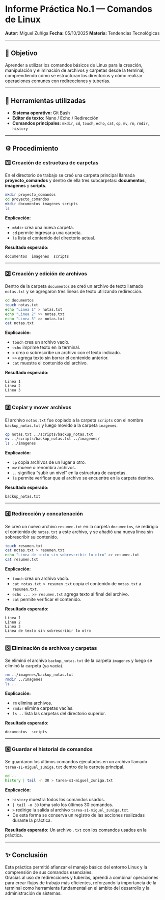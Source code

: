 # Informe Práctica No.1 — Comandos de Linux

**Autor:** Miguel Zuñiga 
**Fecha:** 05/10/2025 
**Materia:** Tendencias Tecnológicas 

---

## 🧠 Objetivo

Aprender a utilizar los comandos básicos de Linux para la creación, manipulación y eliminación de archivos y carpetas desde la terminal, comprendiendo cómo se estructuran los directorios y cómo realizar operaciones comunes con redirecciones y tuberías.

---

## 🧩 Herramientas utilizadas

- **Sistema operativo:** Git Bash 
- **Editor de texto:** Nano / Echo / Redirección 
- **Comandos principales:** `mkdir`, `cd`, `touch`, `echo`, `cat`, `cp`, `mv`, `rm`, `rmdir`, `history` 

---

## ⚙️ Procedimiento

### 1️⃣ Creación de estructura de carpetas

En el directorio de trabajo se creó una carpeta principal llamada **proyecto_comandos** y dentro de ella tres subcarpetas: **documentos**, **imagenes** y **scripts**.

```bash
mkdir proyecto_comandos
cd proyecto_comandos
mkdir documentos imagenes scripts
ls
```

**Explicación:** 
- `mkdir` crea una nueva carpeta. 
- `cd` permite ingresar a una carpeta. 
- `ls` lista el contenido del directorio actual.

**Resultado esperado:**
```
documentos  imagenes  scripts
```

---

### 2️⃣ Creación y edición de archivos

Dentro de la carpeta `documentos` se creó un archivo de texto llamado `notas.txt` y se agregaron tres líneas de texto utilizando redirección.

```bash
cd documentos
touch notas.txt
echo "Linea 1" > notas.txt
echo "Linea 2" >> notas.txt
echo "Linea 3" >> notas.txt
cat notas.txt
```

**Explicación:** 
- `touch` crea un archivo vacío. 
- `echo` imprime texto en la terminal. 
- `>` crea o sobrescribe un archivo con el texto indicado. 
- `>>` agrega texto sin borrar el contenido anterior.
- `cat` muestra el contenido del archivo.

**Resultado esperado:**
```
Linea 1
Linea 2
Linea 3
```

---

### 3️⃣ Copiar y mover archivos

El archivo `notas.txt` fue copiado a la carpeta `scripts` con el nombre `backup_notas.txt` y luego movido a la carpeta `imagenes`.

```bash
cp notas.txt ../scripts/backup_notas.txt
mv ../scripts/backup_notas.txt ../imagenes/
ls ../imagenes
```

**Explicación:**  
- `cp` copia archivos de un lugar a otro.  
- `mv` mueve o renombra archivos.  
- `..` significa “subir un nivel” en la estructura de carpetas.  
- `ls` permite verificar que el archivo se encuentre en la carpeta destino.

**Resultado esperado:**
```
backup_notas.txt
```

---

### 4️⃣ Redirección y concatenación

Se creó un nuevo archivo `resumen.txt` en la carpeta `documentos`, se redirigió el contenido de `notas.txt` a este archivo, y se añadió una nueva línea sin sobrescribir su contenido.

```bash
touch resumen.txt
cat notas.txt > resumen.txt
echo "Linea de texto sin sobrescribir lo otro" >> resumen.txt
cat resumen.txt
```

**Explicación:**  
- `touch` crea un archivo vacío.  
- `cat notas.txt > resumen.txt` copia el contenido de `notas.txt` a `resumen.txt`.  
- `echo ... >> resumen.txt` agrega texto al final del archivo.  
- `cat` permite verificar el contenido.

**Resultado esperado:**
```
Linea 1
Linea 2
Linea 3
Linea de texto sin sobrescribir lo otro
```

---

### 5️⃣ Eliminación de archivos y carpetas

Se eliminó el archivo `backup_notas.txt` de la carpeta `imagenes` y luego se eliminó la carpeta (ya vacía).

```bash
rm ../imagenes/backup_notas.txt
rmdir ../imagenes
ls ..
```

**Explicación:**  
- `rm` elimina archivos.  
- `rmdir` elimina carpetas vacías.  
- `ls ..` lista las carpetas del directorio superior.

**Resultado esperado:**
```
documentos  scripts
```

---

### 6️⃣ Guardar el historial de comandos

Se guardaron los últimos comandos ejecutados en un archivo llamado `tarea-s1-miguel_zuniga.txt` dentro de la carpeta principal.

```bash
cd ..
history | tail -n 30 > tarea-s1-miguel_zuniga.txt
```

**Explicación:**  
- `history` muestra todos los comandos usados.  
- `| tail -n 30` toma solo los últimos 30 comandos.  
- `>` redirige la salida al archivo `tarea-s1-miguel_zuniga.txt`.  
- De esta forma se conserva un registro de las acciones realizadas durante la práctica.

**Resultado esperado:**
Un archivo `.txt` con los comandos usados en la práctica.

---

## ✨ Conclusión

Esta práctica permitió afianzar el manejo básico del entorno Linux y la comprensión de sus comandos esenciales.  
Gracias al uso de redirecciones y tuberías, aprendí a combinar operaciones para crear flujos de trabajo más eficientes, reforzando la importancia de la terminal como herramienta fundamental en el ámbito del desarrollo y la administración de sistemas.






